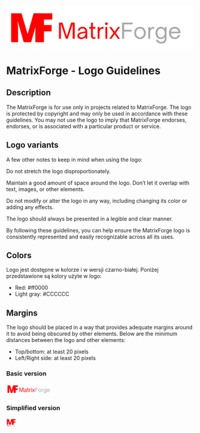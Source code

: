![Alt text](/branding/logo1.png)

# MatrixForge - Logo Guidelines

## Description
The MatrixForge is for use only in projects related to MatrixForge. The logo is protected by copyright and may only be used in accordance with these guidelines. You may not use the logo to imply that MatrixForge endorses, endorses, or is associated with a particular product or service.

## Logo variants
A few other notes to keep in mind when using the logo:

Do not stretch the logo disproportionately.

Maintain a good amount of space around the logo. Don’t let it overlap with text, images, or other elements.

Do not modify or alter the logo in any way, including changing its color or adding any effects.

The logo should always be presented in a legible and clear manner.

By following these guidelines, you can help ensure the MatrixForge logo is consistently represented and easily recognizable across all its uses.

## Colors
Logo jest dostępne w kolorze i w wersji czarno-białej. Poniżej przedstawione są kolory użyte w logo:

- Red: #ff0000
- Light gray: #CCCCCC

## Margins
The logo should be placed in a way that provides adequate margins around it to avoid being obscured by other elements. Below are the minimum distances between the logo and other elements:

- Top/bottom: at least 20 pixels
- Left/Right side: at least 20 pixels



### Basic version
<img src="/branding/logo1.png" width=25% height=25%>

### Simplified version
<img src="/branding/logo2.png" width=5% height=5%>
